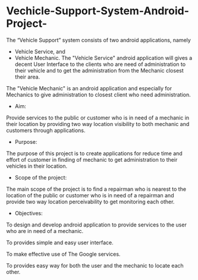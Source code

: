 # Vechicle-Support-System-Android-Project-

The “Vehicle Support” system consists of two android applications, namely
* Vehicle Service, and
* Vehicle Mechanic.
The "Vehicle Service" android application will gives a decent User Interface to the clients who are need of administration to their vehicle and to get the administration from the Mechanic closest their area.

The "Vehicle Mechanic" is an android application and especially for Mechanics to give administration to closest client who need administration.

* Aim:

Provide services to the public or customer who is in need of a mechanic in their location by providing two way location visibility to both mechanic and customers through applications.

* Purpose:

The purpose of this project is to create applications for reduce time and effort of customer in finding of mechanic to get administration to their vehicles in their location.

* Scope of the project:

The main scope of the project is to find a repairman who is nearest to the location of the public or customer who is in need of a repairman and provide two way location perceivability to get monitoring each other.

* Objectives:

To design and develop android application to provide services to the user who are in need of a mechanic.

To provides simple and easy user interface.

To make effective use of The Google services.

To provides easy way for both the user and the mechanic to locate each other.
